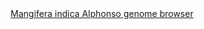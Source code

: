 <div id="Mangifera_indica_Alphonso_genome_browser" align="center">
  <a href="https://ink-blot.github.io/?sessionURL=blob:zZVrb_I2FID_yuRPmxRC7he.FShQCoEGKJBXr5BxnMSQxCF2uFX973NZeadp1dpOu1SKosQ5zjnHz.PkCexxyQjNQQNosmrKJpAAS.hhArMixR7MMAONCKYMS6DEES5xjjBoPIEIMg5n_kBMTDgvWKNeD2FUi3FOM4KYzHQZFjVGK55gEVrTZJjBM83hgcmIZiKYwzpMi4TmjNYhQpixmlIvcB6vDlCcrs9Wl1fiVValnFyyrkQRorBQjqColuQhPr5TyEcyx3ZP3w61IjCPD7lzq8748jSBtLNunh_RfDM6DHYtPxwv7vvdiJHpHreN1L1JiKXcZT0vrsqifreewAXylOF2jcy5NkThpuUvtPHAy4dxoJ9Vzu3YO08D3Tkdp70yoBvnzmjnD6NuZzbSWqIhAp4lkFJUiWUHKClVu2FKimNIhunWXq5MyTVd0XZJCWh8.y4BXkK0FdHfngA_FYINYHhXXTBJgJYhLkGj5iqKrbquZhq2obiu.iw9gapM_2F4GcwFDbLCIeGrkHKZ0ZILTnEU6XJ8FvVEJL2wE4nfD_5CZNNObz1B281I71YdfKtMp1G6fZztW_MZm9PmLJtvAnPST7T2ZGjqG95v74vZAFkLf72cbG4zma.J6OjDrUe0zCAXoS9D4v6VLMxzyiF_2a8SSDCJExFjKxJANKWCMyjj9c.K9JM4VFP5RQTtCSNrkhJ.mouU9AAaumZahvpDDf3fUeHH7p34vqM5quvoK3Ul8HPxCQlXLC.YLLqR9yj6kxmfnvuFRHFPnnf0e3pzp.lBd8nuqnEA.5vlePDQ1iadfu907.FlHAQ072x4k2azqmwuRkc_2U.Cxdn7oyifX8WrN2Lkd232sCQw52_qoNqurf2FQK.aGP.LJi9g078tyluzv5AqkT2vRuf1tGXdzK2t99gz_Pns4bYdmwpCvoIdc2DcpAm13GEUWLvj4zLsWjFW9PbBGbYQ_JQqb67k52VRDcWy37fF_A9tkdcw.4AWr2FfiP.uezzF2yIdLM5ps3uEu75_amr7JvZPTu8eB.RM6SYdW0mYDGftcXpboGga5wcbobEx19qio_f4X9fmCvq32.vPJCVxnuEL6ldu1vP3518B">Mangifera indica Alphonso genome browser</a>
</div>

